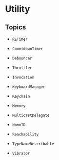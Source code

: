 # Utility

## Topics

- ``RETimer``

- ``CountdownTimer``

- ``Debouncer``

- ``Throttler``

- ``Invocation``

- ``KeyboardManager``

- ``Keychain``

- ``Memory``

- ``MulticastDelegate``

- ``NanoID``

- ``Reachability``

- ``TypeNameDescribable``

- ``Vibrator``
